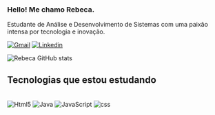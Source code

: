 ### Hello! Me chamo Rebeca. 

Estudante de Análise e Desenvolvimento de Sistemas com uma paixão intensa por tecnologia e inovação.


[![Gmail](https://img.shields.io/badge/Gmail-D14836?style=for-the-badge&logo=gmail&logoColor=white)](rebecca.alves2724@gmail.com)
[![Linkedin](https://img.shields.io/badge/LinkedIn-0077B5?style=for-the-badge&logo=linkedin&logoColor=white)](https://www.linkedin.com/in/rebeca-alvess/)

![Rebeca GitHub stats](https://github-readme-stats.vercel.app/api?username=Rebeccaa27&show_icons=true&theme=dracula)

## Tecnologias que estou estudando
<div style="display: inline_block"><br/> 
<img align="center" alt="Html5" src="https://img.shields.io/badge/HTML5-E34F26?style=for-the-badge&logo=html5&logoColor=white"/>
<img align="center" alt="Java" src="https://img.shields.io/badge/Java-ED8B00?style=for-the-badge&logo=openjdk&logoColor=white"/>
<img align="center" alt="JavaScript" src="https://img.shields.io/badge/JavaScript-F7DF1E?style=for-the-badge&logo=javascript&logoColor=black"/>
<img align="center" alt="css" src="https://img.shields.io/badge/CSS3-1572B6?style=for-the-badge&logo=css3&logoColor=white"/>
</div>
